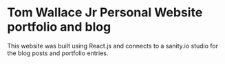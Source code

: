 # Tom Wallace Jr Personal Website portfolio and blog

This website was built using React.js and connects to a sanity.io studio for the blog posts and portfolio entries.
